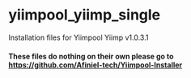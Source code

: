 # yiimpool_yiimp_single
Installation files for Yiimpool Yiimp v1.0.3.1

#### These files do nothing on their own please go to https://github.com/Afiniel-tech/Yiimpool-Installer

